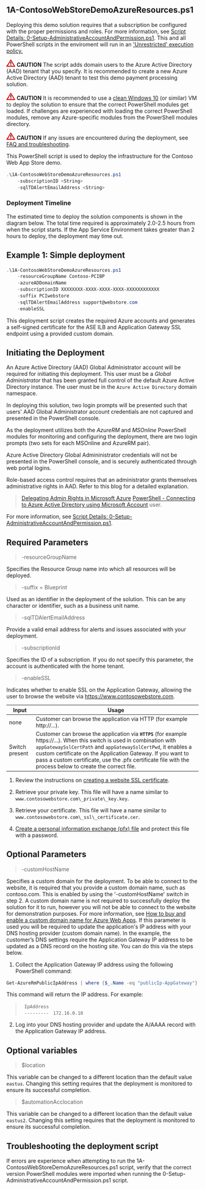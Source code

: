 ## 1A-ContosoWebStoreDemoAzureResources.ps1

Deploying this demo solution requires that a subscription be configured with the proper permissions and roles. For more information, see [Script Details: 0-Setup-AdministrativeAccountAndPermission.ps1](./0-Setup-AdministrativeAccountAndPermission.md).
This and all PowerShell scripts in the enviroment will run in an ['Unrestricted' execution policy.](https://technet.microsoft.com/en-us/library/ee176961.aspx?f=255&MSPPError=-2147217396)

![](images/Warning-sign.png) **CAUTION** The script adds domain users to the Azure Active Directory (AAD) tenant that you specify. It is recommended to create a new Azure Active Directory (AAD) tenant to test this demo payment processing solution.

![](images/Warning-sign.png) **CAUTION** It is recommended to use a [clean Windows 10](https://docs.microsoft.com/en-us/azure/virtual-machines/windows/quick-create-portal) (or similar) VM to deploy the solution to ensure that the correct PowerShell modules get loaded. If challenges are experienced with loading the correct PowerShell modules, remove any Azure-specific modules from the PowerShell modules directory. 

![](images/Warning-sign.png) **CAUTION** If any issues are encountered during the deployment, see [FAQ and troubleshooting](pci-faq.md).

This PowerShell script is used to deploy the infrastructure for the Contoso Web App Store demo.

```PowerShell
.\1A-ContosoWebStoreDemoAzureResources.ps1
    -subscriptionID <String>
    -sqlTDAlertEmailAddress <String>

```
### Deployment Timeline

The estimated time to deploy the solution components is shown in the diagram below. The total time required is approximately 2.0-2.5 hours from when the script starts. If the App Service Environment takes greater than 2 hours to deploy, the deployment may time out. 

## Example 1: Simple deployment 
    
```powershell
.\1A-ContosoWebStoreDemoAzureResources.ps1 
    -resourceGroupName Contoso-PCIBP
    -azureADDomainName  
    -subscriptionID XXXXXXXX-XXXX-XXXX-XXXX-XXXXXXXXXXXX 
    -suffix PCIwebstore
    -sqlTDAlertEmailAddress support@webstore.com 
    -enableSSL 
```

This deployment script creates the required Azure accounts and generates a self-signed certificate for the ASE ILB and Application Gateway SSL endpoint using a provided custom domain.

## Initiating the Deployment

An Azure Active Directory (AAD) Global Administrator account will be required for initiating this deployment. This user must be a *Global Administrator* that has been granted full control of the default Azure Active Directory instance. The user must be in the `Azure Active Directory` domain namespace.

In deploying this solution, two login prompts will be presented such that users' AAD Global Administrator account credentials are not captured and presented in the PowerShell console. 

As the deployment utilizes both the *AzureRM* and *MSOnline* PowerShell modules for monitoring and configuring the deployment, there are two login prompts (two sets for each MSOnline and AzureRM pair). 

Azure Active Directory Global Admininistrator credentials will not be presented in the PowerShell console, and is securely authenticated through web portal logins. 

Role-based access control requires that an administrator grants themselves administrative rights in AAD. Refer to this blog for a detailed explanation.
> [Delegating Admin Rights in Microsoft Azure](https://www.petri.com/delegating-admin-rights-in-microsoft-azure)
> [PowerShell - Connecting to Azure Active Directory using Microsoft Account](http://stackoverflow.com/questions/29485364/powershell-connecting-to-azure-active-directory-using-microsoft-account) user.

For more information, see [Script Details: 0-Setup-AdministrativeAccountAndPermission.ps1](./0-Setup-AdministrativeAccountAndPermission.md).

## Required Parameters

> -resourceGroupName <String>

Specifies the Resource Group name into which all resources will be deployed.

> -suffix <String> = Blueprint

Used as an identifier in the deployment of the solution. This can be any character or identifier, such as a business unit name.

> -sqlTDAlertEmailAddress <String>

Provide a valid email address for alerts and issues associated with your deployment.

> -subscriptionId <String>

Specifies the ID of a subscription. If you do not specify this parameter, the account is authenticated with the home tenant.

> -enableSSL <Boolean>

Indicates whether to enable SSL on the Application Gateway, allowing the user to browse the website via https://www.contosowebstore.com.

| Input          | Usage |
|----------------|-------|
| none           | Customer can browse the application via HTTP (for example http://...). |
| Switch present | Customer can browse the application via **`HTTPS`** (for example https://...).  When this switch is used in combination with `appGatewaySslCertPath` and `appGatewaySslCertPwd`, it enables a custom certificate on the Application Gateway. If you want to pass a custom certificate, use the .pfx certificate file with the process below to create the correct file. |  

1.  Review the instructions on [creating a website SSL certificate](https://docs.microsoft.com/en-us/azure/app-service-web/web-sites-configure-ssl-certificate).

2.  Retrieve your private key. This file will have a name similar to `www.contosowebstore.com\_private\_key.key`.

3.  Retrieve your certificate. This file will have a name similar to `www.contosowebstore.com\_ssl\_certificate.cer`.

4.  [Create a personal information exchange (pfx) file](https://technet.microsoft.com/en-us/library/dd261744.aspx) and protect this file with a password.

## Optional Parameters

> -customHostName

Specifies a custom domain for the deployment. To be able to connect to the website, it is required that you provide a custom domain name, such as contoso.com. This is enabled by using the '-customHostName' switch in step 2. A custom domain name is not required to successfully deploy the solution for it to run, however you will not be able to connect to the website for demonstration purposes. For more information, see [How to buy and enable a custom domain name for Azure Web Apps](https://docs.microsoft.com/en-us/azure/app-service-web/custom-dns-web-site-buydomains-web-app). If this parameter is used you will be required to update the application's IP address with your DNS hosting provider (custom domain name). In the example, the customer’s DNS settings require the Application
Gateway IP address to be updated as a DNS record on the hosting site. You can do this via the steps below.

1.  Collect the Application Gateway IP address using the following PowerShell command:

```PowerShell
Get-AzureRmPublicIpAddress | where {$_.Name -eq "publicIp-AppGateway"} | select IpAddress
```

This command will return the IP address. For example:
>` IpAddress`  
>` ---------`
>` 172.16.0.10`

2.  Log into your DNS hosting provider and update the A/AAAA record with the Application Gateway IP address.

## Optional variables

> $location

This variable can be changed to a different location than the default value `eastus`. Changing this setting requires that the deployment is monitored to ensure its successful completion.

> $automationAcclocation

This variable can be changed to a different location than the default value `eastus2`. Changing this setting requires that the deployment is monitored to ensure its successful completion.

## Troubleshooting the deployment script

If errors are experience when attempting to run the 1A-ContosoWebStoreDemoAzureResources.ps1 script, verify that the correct version PowerShell modules were imported when running the 0-Setup-AdministrativeAccountAndPermission.ps1 script. 


